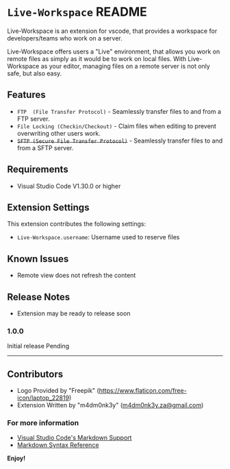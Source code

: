 # `Live-Workspace` README

Live-Workspace is an extension for vscode, that provides a workspace for developers/teams who work on a server.

Live-Workspace offers users a "Live" environment, that allows you work on remote files as simply as it would be to work on local files. With Live-Workspace as your editor, managing files on a remote server is not only safe, but also easy.


## Features

* `FTP  (File Transfer Protocol)` - Seamlessly transfer files to and from a FTP server.
* `File Locking (Checkin/Checkout)` - Claim files when editing to prevent overwriting other users work.
* ~~`SFTP (Secure File Transfer Protocol)`~~ - Seamlessly transfer files to and from a SFTP server.

## Requirements

* Visual Studio Code V1.30.0 or higher

## Extension Settings

This extension contributes the following settings:

* `Live-Workspace.username`: Username used to reserve files

## Known Issues

* Remote view does not refresh the content

## Release Notes

* Extension may be ready to release soon

### 1.0.0

Initial release Pending


-----------------------------------------------------------------------------------------------------------

## Contributors

* Logo Provided by "Freepik" (https://www.flaticon.com/free-icon/laptop_22819)
* Extension Written by "m4dm0nk3y" (m4dm0nk3y.za@gmail.com)

### For more information

* [Visual Studio Code's Markdown Support](http://code.visualstudio.com/docs/languages/markdown)
* [Markdown Syntax Reference](https://help.github.com/articles/markdown-basics/)

**Enjoy!**
